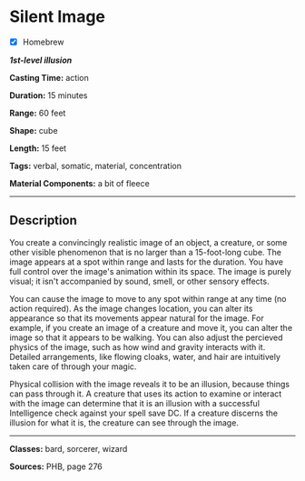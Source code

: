 # Silent Image

- [x] Homebrew

***1st-level illusion***

**Casting Time:** action

**Duration:** 15 minutes

**Range:** 60 feet

**Shape:** cube

**Length:** 15 feet

**Tags:** verbal, somatic, material, concentration

**Material Components:** a bit of fleece

---

## Description
You create a convincingly realistic image of an object, a creature, or some other visible phenomenon that is no larger than a 15-foot-long cube.
The image appears at a spot within range and lasts for the duration.
You have full control over the image's animation within its space.
The image is purely visual; it isn't accompanied by sound, smell, or other sensory effects.

You can cause the image to move to any spot within range at any time (no action required).
As the image changes location, you can alter its appearance so that its movements appear natural for the image.
For example, if you create an image of a creature and move it, you can alter the image so that it appears to be walking.
You can also adjust the percieved physics of the image, such as how wind and gravity interacts with it.
Detailed arrangements, like flowing cloaks, water, and hair are intuitively taken care of through your magic.

Physical collision with the image reveals it to be an illusion, because things can pass through it.
A creature that uses its action to examine or interact with the image can determine that it is an illusion with a successful Intelligence check against your spell save DC.
If a creature discerns the illusion for what it is, the creature can see through the image.

---

**Classes:** bard, sorcerer, wizard

**Sources:** PHB, page 276

